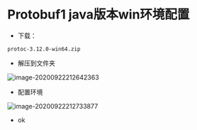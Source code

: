 # Protobuf1 java版本win环境配置

- 下载：

```
protoc-3.12.0-win64.zip
```

- 解压到文件夹

![image-20200922212642363](C:\Users\Auraros\AppData\Roaming\Typora\typora-user-images\image-20200922212642363.png)

- 配置环境

![image-20200922212733877](C:\Users\Auraros\AppData\Roaming\Typora\typora-user-images\image-20200922212733877.png)

- ok